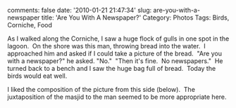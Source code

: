 comments: false
date: '2010-01-21 21:47:34'
slug: are-you-with-a-newspaper
title: 'Are You With A Newspaper?'
Category: Photos
Tags: Birds, Corniche, Food

<!-- ai l /wp/IMG_8664_SMALL.jpg /wp/IMG_8664_SMALL-285x189.jpg 285 189 This man had brought a bagful of bread to feed the birds -->
<!-- more -->

As I walked along the Corniche, I saw a huge flock of gulls in one spot in the
lagoon.  On the shore was this man, throwing bread into the water.  I
approached him and asked if I could take a picture of the bread.  "Are you
with a newspaper?" he asked. "No."  "Then it's fine.  No newspapers."  He
turned back to a bench and I saw the huge bag full of bread.  Today the birds
would eat well.

<!-- ai c /wp/IMG_8670_SMALL.jpg /wp/IMG_8670_SMALL-620x411.jpg 620 411 Feeding Frenzy -->

I liked the composition of the picture from this side (below).  The
juxtaposition of the masjid to the man seemed to be more appropriate here.

<!-- ai c /wp/IMG_8678_SMALL.jpg /wp/IMG_8678_SMALL-620x413.jpg 620 413 Bread in the air -->

